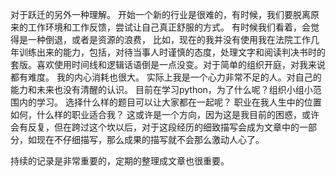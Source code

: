 对于跃迁的另外一种理解。
开始一个新的行业是很难的，有时候，我们要脱离原来的工作环境和工作反馈，尝试让自己真正舒服的方式。
有时候我们看着，会觉得是一种倒退，或者是资源的浪费，
比如，现在的我并没有使用我在法院工作几年训练出来的能力，包括，对待当事人时谨慎的态度，处理文字和阅读判决书时的套版。喜欢使用时间线和逻辑话语倒是一点没变。对于简单的组织开庭，对我来说都有难度。
我的内心消耗也很大。
实际上我是一个心力非常不足的人。对自己的能力和未来也没有清醒的认识。
目前在学习python，为了什么呢？组织小组小范围内的学习。
选择什么样的题目可以让大家都在一起呢？
职业在我人生中的位置如何，什么样的职业适合我？
这或许是一个方向，因为这是我目前的困惑，或许会有反复，但在跨过这个坎以后，对于这段经历的细致描写会成为文章中的一部分，如现在不仔细描写，那么成果的描写就不会那么激动人心了。

持续的记录是非常重要的，定期的整理成文章也很重要。